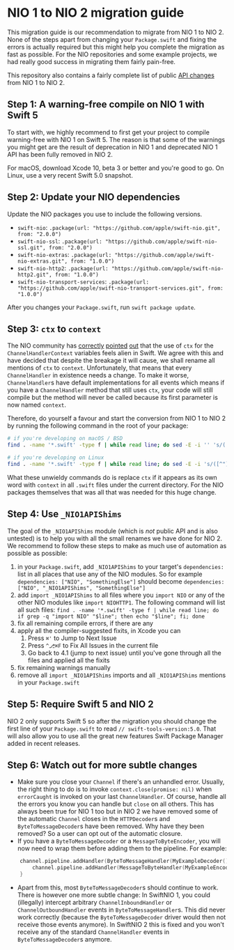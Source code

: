 # NIO 1 to NIO 2 migration guide

This migration guide is our recommendation to migrate from NIO 1 to NIO 2. None of the steps apart from changing your `Package.swift` and fixing the errors is actually required but this might help you complete the migration as fast as possible. For the NIO repositories and some example projects, we had really good success in migrating them fairly pain-free.

This repository also contains a fairly complete list of public [API changes](https://github.com/apple/swift-nio/blob/master/docs/public-api-changes-NIO1-to-NIO2.md) from NIO 1 to NIO 2.

## Step 1: A warning-free compile on NIO 1 with Swift 5

To start with, we highly recommend to first get your project to compile warning-free with NIO 1 on Swift 5. The reason is that some of the warnings you might get are the result of deprecation in NIO 1 and deprecated NIO 1 API has been fully removed in NIO 2.

For macOS, download Xcode 10, beta 3 or better and you're good to go. On Linux, use a very recent Swift 5.0 snapshot.

## Step 2: Update your NIO dependencies

Update the NIO packages you use to include the following versions.

- `swift-nio`: `.package(url: "https://github.com/apple/swift-nio.git", from: "2.0.0")`
- `swift-nio-ssl`: `.package(url: "https://github.com/apple/swift-nio-ssl.git", from: "2.0.0")`
- `swift-nio-extras`: `.package(url: "https://github.com/apple/swift-nio-extras.git", from: "1.0.0")`
- `swift-nio-http2`: `.package(url: "https://github.com/apple/swift-nio-http2.git", from: "1.0.0")`
- `swift-nio-transport-services`: `.package(url: "https://github.com/apple/swift-nio-transport-services.git", from: "1.0.0")`

After you changes your `Package.swift`, run `swift package update`.

## Step 3: `ctx` to `context`

The NIO community has [correctly](https://swift.org/documentation/api-design-guidelines/#avoid-abbreviations) [pointed](https://github.com/apple/swift-nio/issues/663#issuecomment-442013880) [out](https://github.com/apple/swift-nio/issues/483) that the use of `ctx` for the `ChannelHandlerContext` variables feels alien in Swift. We agree with this and have decided that despite the breakage it will cause, we shall rename all mentions of `ctx` to `context`. Unfortunately, that means that every `ChannelHandler` in existence needs a change. To make it worse, `ChannelHandler`s have default implementations for all events which means if you have a `ChannelHandler` method that still uses `ctx`, your code will still compile but the method will never be called because its first parameter is now named `context`.

Therefore, do yourself a favour and start the conversion from NIO 1 to NIO 2 by running the following command in the root of your package:

```bash
# if you're developing on macOS / BSD
find . -name '*.swift' -type f | while read line; do sed -E -i '' 's/([^"])[[:<:]]ctx[[:>:]]([^"])/\1context\2/g' "$line"; done
```

```bash
# if you're developing on Linux
find . -name '*.swift' -type f | while read line; do sed -E -i 's/([^"])\<ctx\>([^"])/\1context\2/g' "$line";  done
```

What these unwieldy commands do is replace `ctx` if it appears as its own word with `context` in all `.swift` files under the current directory. For the NIO packages themselves that was all that was needed for this huge change.

## Step 4: Use `_NIO1APIShims`

The goal of the `_NIO1APIShims` module (which is _not_ public API and is also untested) is to help you with all the small renames we have done for NIO 2. We recommend to follow these steps to make as much use of automation as possible as possible:

1. in your `Package.swift`, add `_NIO1APIShims` to your target's `dependencies:` list in all places that use any of the NIO modules. So for example `dependencies: ["NIO", "SomethingElse"]` should become `dependencies: ["NIO", "_NIO1APIShims", "SomethingElse"]`
2. add `import _NIO1APIShims` to all files where you `import NIO` or any of the other NIO modules like `import NIOHTTP1`. The following command will list all such files:
  `find . -name '*.swift' -type f | while read line; do if grep -q "import NIO" "$line"; then echo "$line"; fi; done`
3. fix all remaining compile errors, if there are any
4. apply all the compiler-suggested fixits, in Xcode you can
   1. Press `⌘'` to Jump to Next Issue
   2. Press `^⎇⌘F` to Fix All Issues in the current file
   3. Go back to 4.1 (jump to next issue) until you've gone through all the files and applied all the fixits
5. fix remaining warnings manually
6. remove all `import _NIO1APIShims` imports and all `_NIO1APIShims` mentions in your `Package.swift`

## Step 5: Require Swift 5 and NIO 2

NIO 2 only supports Swift 5 so after the migration you should change the first line of your `Package.swift` to read `// swift-tools-version:5.0`. That will also allow you to use all the great new features Swift Package Manager added in recent releases.

## Step 6: Watch out for more subtle changes

- Make sure you close your `Channel` if there's an unhandled error. Usually, the right thing to do is to invoke `context.close(promise: nil)` when `errorCaught` is invoked on your last `ChannelHandler`. Of course, handle all the errors you know you can handle but `close` on all others. This has always been true for NIO 1 too but in NIO 2 we have removed some of the automatic `Channel` closes in the `HTTPDecoder`s and `ByteToMessageDecoder`s have been removed. Why have they been removed? So a user can opt out of the automatic closure.
- If you have a `ByteToMessageDecoder` or a `MessageToByteEncoder`, you will now need to wrap them before adding them to the pipeline. For example:

```swift
    channel.pipeline.addHandler(ByteToMessageHandler(MyExampleDecoder())).flatMap {
        channel.pipeline.addHandler(MessageToByteHandler(MyExampleEncoder()))
    }
```
- Apart from this, most `ByteToMessageDecoder`s should continue to work. There is however one more subtle change: In SwiftNIO 1, you could (illegally) intercept arbitrary `ChannelInboundHandler` or `ChannelOutboundHandler` events in `ByteToMessageHandler`s. This did never work correctly (because the `ByteToMessageDecoder` driver would then not receive those events anymore). In SwiftNIO 2 this is fixed and you won't receive any of the standard `ChannelHandler` events in `ByteToMessageDecoder`s anymore.